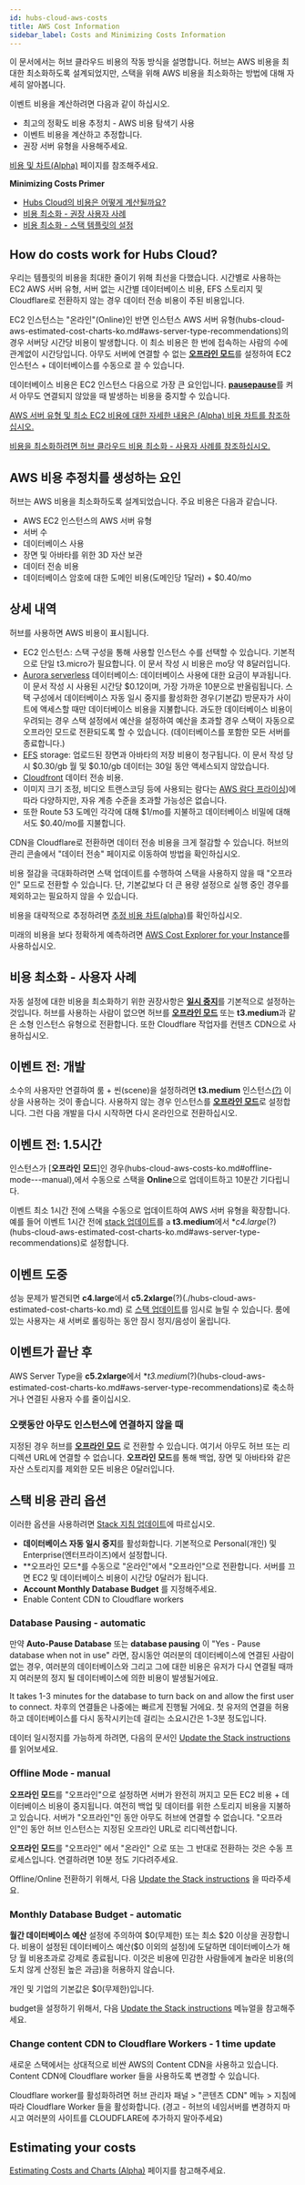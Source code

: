 ```yaml
---
id: hubs-cloud-aws-costs
title: AWS Cost Information
sidebar_label: Costs and Minimizing Costs Information
---
```


이 문서에서는 허브 클라우드 비용의 작동 방식을 설명합니다. 허브는 AWS 비용을 최대한 최소화하도록 설계되었지만, 스택을 위해 AWS 비용을 최소화하는 방법에 대해 자세히 알아봅니다.

이벤트 비용을 계산하려면 다음과 같이 하십시오.

- 최고의 정확도 비용 추정치 - AWS 비용 탐색기 사용
- 이벤트 비용을 계산하고 추정합니다.
- 권장 서버 유형을 사용해주세요.

[비용 및 차트(Alpha)](hubs-cloud-aws-estimated-cost-charts.md) 페이지를 참조해주세요.

**Minimizing Costs Primer**

- [Hubs Cloud의 비용은 어떻게 계산될까요?](hubs-cloud-aws-costs.md#how-do-costs-work-for-hubs-cloud)
- [비용 최소화 - 권장 사용자 사례](hubs-cloud-aws-costs.md)
- [비용 최소화 - 스택 템플릿의 설정](hubs-cloud-aws-costs.md)

## How do costs work for Hubs Cloud?

우리는 템플릿의 비용을 최대한 줄이기 위해 최선을 다했습니다. 시간별로 사용하는 EC2 AWS 서버 유형, 서버 없는 시간별 데이터베이스 비용, EFS 스토리지 및 Cloudflare로 전환하지 않는 경우 데이터 전송 비용이 주된 비용입니다.

EC2 인스턴스는 "온라인"(Online)인 반면 인스턴스 AWS 서버 유형(hubs-cloud-aws-estimated-cost-charts-ko.md#aws-server-type-recommendations)의 경우 서버당 시간당 비용이 발생합니다. 이 최소 비용은 한 번에 접속하는 사람의 수에 관계없이 시간당입니다. 아무도 서버에 연결할 수 없는 [**오프라인 모드**](hubs-cloud-aws-costs.md#offline-mode---manual)를 설정하여 EC2 인스턴스 + 데이터베이스를 수동으로 끌 수 있습니다.

데이터베이스 비용은 EC2 인스턴스 다음으로 가장 큰 요인입니다. [**pausepause**](hubs-cloud-aws-costs.md)를 켜서 아무도 연결되지 않았을 때 발생하는 비용을 중지할 수 있습니다.

[AWS 서버 유형 및 최소 EC2 비용에 대한 자세한 내용은 (Alpha) 비용 차트를 참조하십시오.](hubs-cloud-aws-estimated-cost-charts.md)

[비용을 최소화하려면 허브 클라우드 비용 최소화 - 사용자 사례를 참조하십시오.](hubs-cloud-aws-costs.md)

## AWS 비용 추정치를 생성하는 요인

허브는 AWS 비용을 최소화하도록 설계되었습니다. 주요 비용은 다음과 같습니다.

- AWS EC2 인스턴스의 AWS 서버 유형
- 서버 수
- 데이터베이스 사용
- 장면 및 아바타를 위한 3D 자산 보관
- 데이터 전송 비용
- 데이터베이스 암호에 대한 도메인 비용(도메인당 1달러) + $0.40/mo

## 상세 내역

허브를 사용하면 AWS 비용이 표시됩니다.

- EC2 인스턴스: 스택 구성을 통해 사용할 인스턴스 수를 선택할 수 있습니다. 기본적으로 단일 t3.micro가 필요합니다. 이 문서 작성 시 비용은 mo당 약 8달러입니다.
- [Aurora serverless](https://aws.amazon.com/rds/aurora/pricing/) 데이터베이스: 데이터베이스 사용에 대한 요금이 부과됩니다. 이 문서 작성 시 사용된 시간당 $0.12이며, 가장 가까운 10분으로 반올림됩니다. 스택 구성에서 데이터베이스 자동 일시 중지를 활성화한 경우(기본값) 방문자가 사이트에 액세스할 때만 데이터베이스 비용을 지불합니다. 과도한 데이터베이스 비용이 우려되는 경우 스택 설정에서 예산을 설정하여 예산을 초과할 경우 스택이 자동으로 오프라인 모드로 전환되도록 할 수 있습니다. (데이터베이스를 포함한 모든 서버를 종료합니다.)
- [EFS](https://aws.amazon.com/efs/pricing/) storage: 업로드된 장면과 아바타의 저장 비용이 청구됩니다. 이 문서 작성 당시 $0.30/gb 월 및 $0.10/gb 데이터는 30일 동안 액세스되지 않았습니다.
- [Cloudfront](https://aws.amazon.com/cloudfront/pricing/) 데이터 전송 비용.
- 이미지 크기 조정, 비디오 트랜스코딩 등에 사용되는 람다는 [AWS 람다 프라이싱](https://aws.amazon.com/lambda/pricing))에 따라 다양하지만, 자유 계층 수준을 초과할 가능성은 없습니다.
- 또한 Route 53 도메인 각각에 대해 $1/mo를 지불하고 데이터베이스 비밀에 대해서도 $0.40/mo를 지불합니다.

CDN을 Cloudflare로 전환하면 데이터 전송 비용을 크게 절감할 수 있습니다. 허브의 관리 콘솔에서 "데이터 전송" 페이지로 이동하여 방법을 확인하십시오.

비용 절감을 극대화하려면 스택 업데이트를 수행하여 스택을 사용하지 않을 때 "오프라인" 모드로 전환할 수 있습니다. 단, 기본값보다 더 큰 용량 설정으로 실행 중인 경우를 제외하고는 필요하지 않을 수 있습니다.

비용을 대략적으로 추정하려면 [추정 비용 차트(alpha)](hubs-cloud-aws-estimated-cost-charts.md)를 확인하십시오.

미래의 비용을 보다 정확하게 예측하려면 [AWS Cost Explorer for your Instance](https://docs.aws.amazon.com/awsaccountbilling/latest/aboutv2/ce-what-is.html)를 사용하십시오.

## 비용 최소화 - 사용자 사례

자동 설정에 대한 비용을 최소화하기 위한 권장사항은 [**일시 중지**](hubs-cloud-aws-costs.md#database-pausing---automatic)를 기본적으로 설정하는 것입니다. 허브를 사용하는 사람이 없으면 허브를 [**오프라인 모드**](hubs-cloud-aws-costs.md#offline-mode---manual) 또는 **t3.medium**과 같은 소형 인스턴스 유형으로 전환합니다. 또한 Cloudflare 작업자를 컨텐츠 CDN으로 사용하십시오.

## 이벤트 전: 개발

소수의 사용자만 연결하여 룸 + 씬(scene)을 설정하려면 **t3.medium** 인스턴스[(?)](hubs-cloud-aws-estimated-cost-charts.md#aws-server-type-recommendations) 이상을 사용하는 것이 좋습니다. 사용하지 않는 경우 인스턴스를 [**오프라인 모드**](hubs-cloud-aws-costs.md#offline-mode---manual)로 설정합니다. 그런 다음 개발을 다시 시작하면 다시 온라인으로 전환하십시오.

## 이벤트 전: 1.5시간

인스턴스가 [**오프라인 모드**]인 경우(hubs-cloud-aws-costs-ko.md#offline-mode---manual),에서 수동으로 스택을 **Online**으로 업데이트하고 10분간 기다립니다.

이벤트 최소 1시간 전에 스택을 수동으로 업데이트하여 AWS 서버 유형을 확장합니다. 예를 들어 이벤트 1시간 전에 [stack 업데이트](hubs-cloud-aws-updating-the-stack.md)를 a **t3.medium**에서 **c4.large*(?)(hubs-cloud-aws-estimated-cost-charts-ko.md#aws-server-type-recommendations)로 설정합니다.

## 이벤트 도중

성능 문제가 발견되면 **c4.large**에서 **c5.2xlarge**(?)(./hubs-cloud-aws-estimated-cost-charts-ko.md) 로 [스택 업데이트](hubs-cloud-aws-estimated-cost-charts.md#aws-server-type-recommendations)를 임시로 늘릴 수 있습니다. 룸에 있는 사용자는 새 서버로 롤링하는 동안 잠시 정지/음성이 울립니다.

## 이벤트가 끝난 후

AWS Server Type을 **c5.2xlarge**에서 **t3.medium*(?)(hubs-cloud-aws-estimated-cost-charts-ko.md#aws-server-type-recommendations)로 축소하거나 연결된 사용자 수를 줄이십시오.

### 오랫동안 아무도 인스턴스에 연결하지 않을 때

지정된 경우 허브를 [**오프라인 모드**](hubs-cloud-aws-costs.md#offline-mode---manual) 로 전환할 수 있습니다. 여기서 아무도 허브 또는 리디렉션 URL에 연결할 수 없습니다. **오프라인 모드**를 통해 백업, 장면 및 아바타와 같은 자산 스토리지를 제외한 모든 비용은 0달러입니다.

## 스택 비용 관리 옵션

이러한 옵션을 사용하려면 [Stack 지침 업데이트](.hubs-cloud-aws-updating-the-stack.html)에 따르십시오.

- **데이터베이스 자동 일시 중지**를 활성화합니다. 기본적으로 Personal(개인) 및 Enterprise(엔터프라이즈)에서 설정합니다.
- **오프라인 모드*를 수동으로 "온라인"에서 "오프라인"으로 전환합니다. 서버를 끄면 EC2 및 데이터베이스 비용이 시간당 0달러가 됩니다.
- **Account Monthly Database Budget** 를 지정해주세요.
- Enable Content CDN to Cloudflare workers

### Database Pausing - automatic

만약 **Auto-Pause Database** 또는 **database pausing** 이 "Yes - Pause database when not in use" 라면, 잠시동안 여러분의 데이터베이스에 연결된 사람이 없는 경우, 여러분의 데이터베이스와 그리고 그에 대한 비용은 유저가 다시 연결될 때까지 여러분의 정지 될 데이터베이스에 의한 비용이 발생될거에요.

It takes 1-3 minutes for the database to turn back on and allow the first user to connect. 차후의 연결들은 나중에는 빠르게 진행될 거에요.
첫 유저의 연결을 허용하고 데이터베이스를 다시 동작시키는데 걸리는 소요시간은 1-3분 정도입니다. 

데이터 일시정지를 가능하게 하려면, 다음의 문서인 [Update the Stack instructions](./hubs-cloud-aws-updating-the-stack.html) 를 읽어보세요. 

### Offline Mode - manual

**오프라인 모드**를 "오프라인"으로 설정하면 서버가 완전히 꺼지고 모든 EC2 비용 + 데이터베이스 비용이 중지됩니다. 여전히 백업 및 데이터를 위한 스토리지 비용을 지불하고 있습니다. 서버가 "오프라인"인 동안 아무도 허브에 연결할 수 없습니다. "오프라인"인 동안 허브 인스턴스는 지정된 오프라인 URL로 리디렉션합니다.


**오프라인 모드**를 "오프라인" 에서 "온라인" 으로 또는 그 반대로 전환하는 것은 수동 프로세스입니다. 연결하려면 10분 정도 기다려주세요.

Offline/Online 전환하기 위해서, 다음 [Update the Stack instructions](./hubs-cloud-aws-updating-the-stack.html) 을 따라주세요.

### Monthly Database Budget - automatic

**월간 데이터베이스 예산** 설정에 주의하여 $0(무제한) 또는 최소 $20 이상을 권장합니다. 비용이 설정된 데이터베이스 예산(\$0 이외의 설정)에 도달하면 데이터베이스가 해당 월 비용초과로 강제로 종료됩니다. 이것은 비용에 민감한 사람들에게 놀라운 비용(의도치 않게 산정된 높은 과금)을 허용하지 않습니다.

개인 및 기업의 기본값은 \$0(무제한)입니다.

budget을 설정하기 위해서, 다음 [Update the Stack instructions](./hubs-cloud-aws-updating-the-stack.html) 메뉴얼을 참고해주세요.

### Change content CDN to Cloudflare Workers - 1 time update

새로운 스택에서는 상대적으로 비싼 AWS의 Content CDN을 사용하고 있습니다. Content CDN에 Cloudflare worker 들을 사용하도록 변경할 수 있습니다.

Cloudflare worker를 활성화하려면 허브 관리자 패널 > "콘텐츠 CDN" 메뉴 > 지침에 따라 Cloudflare Worker 들을 활성화합니다.
(경고 - 허브의 네임서버를 변경하지 마시고 여러분의 사이트를 CLOUDFLARE에 추가하지 말아주세요)

## Estimating your costs

[Estimating Costs and Charts (Alpha)](./hubs-cloud-aws-estimated-cost-charts.md) 페이지를 참고해주세요.
